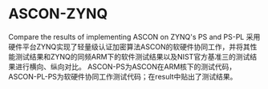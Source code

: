 # ASCON-ZYNQ
Compare the results of implementing ASCON on ZYNQ's PS and PS-PL 
采用硬件平台ZYNQ实现了轻量级认证加密算法ASCON的软硬件协同工作，并将其性能测试结果和ZYNQ的同频ARM下的软件测试结果以及NIST官方基准三的测试结果进行横向、纵向对比。
ASCON-PS为ASCON在ARM核下的测试代码，ASCON-PL-PS为软硬件协同工作测试代码；在result中贴出了测试结果。
